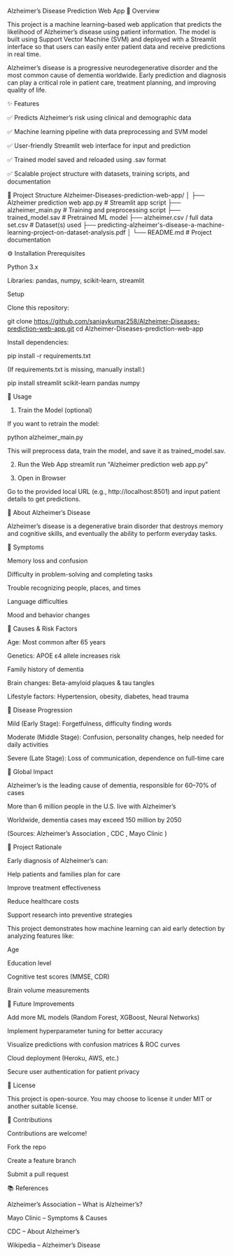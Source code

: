 Alzheimer’s Disease Prediction Web App
📖 Overview

This project is a machine learning–based web application that predicts the likelihood of Alzheimer’s disease using patient information. The model is built using Support Vector Machine (SVM) and deployed with a Streamlit interface so that users can easily enter patient data and receive predictions in real time.

Alzheimer’s disease is a progressive neurodegenerative disorder and the most common cause of dementia worldwide. Early prediction and diagnosis can play a critical role in patient care, treatment planning, and improving quality of life.

✨ Features

✅ Predicts Alzheimer’s risk using clinical and demographic data

✅ Machine learning pipeline with data preprocessing and SVM model

✅ User-friendly Streamlit web interface for input and prediction

✅ Trained model saved and reloaded using .sav format

✅ Scalable project structure with datasets, training scripts, and documentation

📂 Project Structure
Alzheimer-Diseases-prediction-web-app/
│
├── Alzheimer prediction web app.py    # Streamlit app script
├── alzheimer_main.py                  # Training and preprocessing script
├── trained_model.sav                  # Pretrained ML model
├── alzheimer.csv / full data set.csv  # Dataset(s) used
├── predicting-alzheimer's-disease-a-machine-learning-project-on-dataset-analysis.pdf
│
└── README.md                          # Project documentation

⚙️ Installation
Prerequisites

Python 3.x

Libraries: pandas, numpy, scikit-learn, streamlit

Setup

Clone this repository:

git clone https://github.com/sanjaykumar258/Alzheimer-Diseases-prediction-web-app.git
cd Alzheimer-Diseases-prediction-web-app


Install dependencies:

pip install -r requirements.txt


(If requirements.txt is missing, manually install:)

pip install streamlit scikit-learn pandas numpy

🚀 Usage
1. Train the Model (optional)

If you want to retrain the model:

python alzheimer_main.py


This will preprocess data, train the model, and save it as trained_model.sav.

2. Run the Web App
streamlit run "Alzheimer prediction web app.py"

3. Open in Browser

Go to the provided local URL (e.g., http://localhost:8501) and input patient details to get predictions.

🧠 About Alzheimer’s Disease

Alzheimer’s disease is a degenerative brain disorder that destroys memory and cognitive skills, and eventually the ability to perform everyday tasks.

🔹 Symptoms

Memory loss and confusion

Difficulty in problem-solving and completing tasks

Trouble recognizing people, places, and times

Language difficulties

Mood and behavior changes

🔹 Causes & Risk Factors

Age: Most common after 65 years

Genetics: APOE ε4 allele increases risk

Family history of dementia

Brain changes: Beta-amyloid plaques & tau tangles

Lifestyle factors: Hypertension, obesity, diabetes, head trauma

🔹 Disease Progression

Mild (Early Stage): Forgetfulness, difficulty finding words

Moderate (Middle Stage): Confusion, personality changes, help needed for daily activities

Severe (Late Stage): Loss of communication, dependence on full-time care

🔹 Global Impact

Alzheimer’s is the leading cause of dementia, responsible for 60–70% of cases

More than 6 million people in the U.S. live with Alzheimer’s

Worldwide, dementia cases may exceed 150 million by 2050

(Sources: Alzheimer’s Association
, CDC
, Mayo Clinic
)

🎯 Project Rationale

Early diagnosis of Alzheimer’s can:

Help patients and families plan for care

Improve treatment effectiveness

Reduce healthcare costs

Support research into preventive strategies

This project demonstrates how machine learning can aid early detection by analyzing features like:

Age

Education level

Cognitive test scores (MMSE, CDR)

Brain volume measurements

🔧 Future Improvements

Add more ML models (Random Forest, XGBoost, Neural Networks)

Implement hyperparameter tuning for better accuracy

Visualize predictions with confusion matrices & ROC curves

Cloud deployment (Heroku, AWS, etc.)

Secure user authentication for patient privacy

📜 License

This project is open-source. You may choose to license it under MIT or another suitable license.

🤝 Contributions

Contributions are welcome!

Fork the repo

Create a feature branch

Submit a pull request

📚 References

Alzheimer’s Association – What is Alzheimer’s?

Mayo Clinic – Symptoms & Causes

CDC – About Alzheimer’s

Wikipedia – Alzheimer’s Disease
